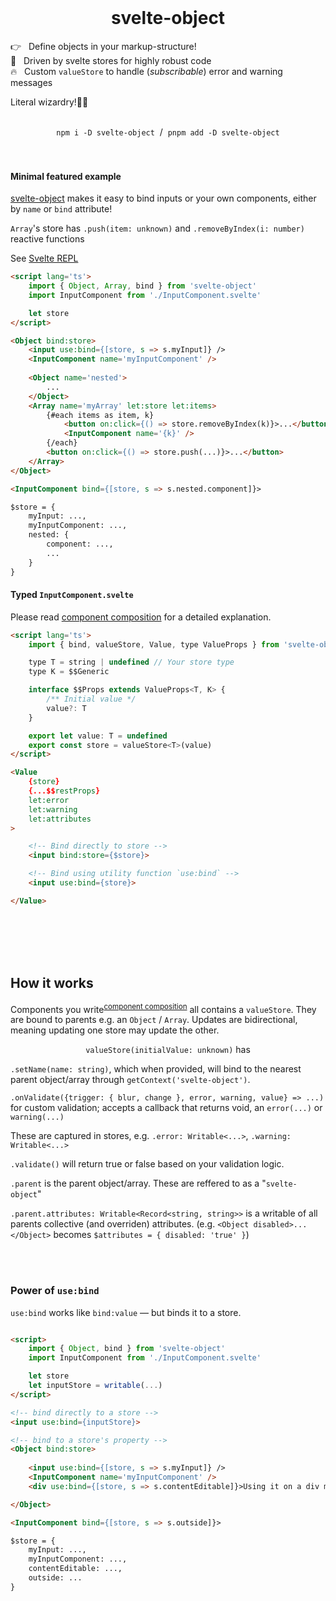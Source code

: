 <br>
<h1 align='center'>svelte-object</h1>

👉   Define objects in your markup-structure!  
💫   Driven by svelte stores for highly robust code  
🔥   Custom `valueStore` to handle (<i>subscribable</i>) error and warning messages

Literal wizardry!🧙‍♂️

<br>

<div align='center'><code>npm i -D svelte-object</code>  /  <code>pnpm add -D svelte-object</code></div>

<br>
<br>

#### Minimal featured example
[svelte-object](https://github.com/refzlund/svelte-object) makes it easy to bind inputs or your own components, either by `name` or `bind` attribute!

`Array`'s store has `.push(item: unknown)` and `.removeByIndex(i: number)` reactive functions

See [Svelte REPL]()

```html
<script lang='ts'>
	import { Object, Array, bind } from 'svelte-object' 
	import InputComponent from './InputComponent.svelte'

	let store
</script>

<Object bind:store>
	<input use:bind={[store, s => s.myInput]} />
	<InputComponent name='myInputComponent' />
	
	<Object name='nested'>
		...
	</Object>
	<Array name='myArray' let:store let:items>
		{#each items as item, k}
			<button on:click={() => store.removeByIndex(k)}>...</button>
			<InputComponent name='{k}' />
		{/each}
		<button on:click={() => store.push(...)}>...</button>
	</Array>
</Object>

<InputComponent bind={[store, s => s.nested.component]}>

$store = {
	myInput: ...,
	myInputComponent: ...,
	nested: {
		component: ...,
		...
	}
}
```

#### Typed `InputComponent.svelte`
Please read [component composition](./component-composition.md) for a detailed explanation.

```html
<script lang='ts'>
	import { bind, valueStore, Value, type ValueProps } from 'svelte-object'

	type T = string | undefined // Your store type
	type K = $$Generic

	interface $$Props extends ValueProps<T, K> {
		/** Initial value */
		value?: T
	}

	export let value: T = undefined
	export const store = valueStore<T>(value)
</script>

<Value
	{store}
	{...$$restProps}
	let:error
	let:warning
	let:attributes
>

	<!-- Bind directly to store -->
	<input bind:store={$store}>

	<!-- Bind using utility function `use:bind` -->
	<input use:bind={store}>

</Value>
```


<br>
<br>
<br>
<br>


## How it works

Components you write<sup><a href='./component-composition.md'>component composition</a></sup> all contains a `valueStore`. They are bound to parents e.g. an `Object` / `Array`. Updates are bidirectional, meaning updating one store may update the other.

<p align='center'><code>valueStore(initialValue: unknown)</code> has </p>

`.setName(name: string)`, which when provided, will bind to the nearest parent object/array through `getContext('svelte-object')`.

`.onValidate({trigger: { blur, change }, error, warning, value} => ...)` for custom validation; accepts a callback that returns void, an `error(...)` or `warning(...)`

These are captured in stores, e.g. `.error: Writable<...>`, `.warning: Writable<...>`

`.validate()` will return true or false based on your validation logic.

`.parent` is the parent object/array. These are  reffered to as a "`svelte-object`"

`.parent.attributes: Writable<Record<string, string>>` is a writable of all parents collective (and overriden) attributes. (e.g. `<Object disabled>... </Object>` becomes `$attributes = { disabled: 'true' }`)


<br>
<br>


### Power of `use:bind`
`use:bind` works like `bind:value` — but binds it to a store.

```html

<script>
	import { Object, bind } from 'svelte-object' 
	import InputComponent from './InputComponent.svelte'

	let store
	let inputStore = writable(...)
</script>

<!-- bind directly to a store -->
<input use:bind={inputStore}>

<!-- bind to a store's property -->
<Object bind:store>
	
	<input use:bind={[store, s => s.myInput]} />
	<InputComponent name='myInputComponent' />
	<div use:bind={[store, s => s.contentEditable]}>Using it on a div makes that div contenteditable</div>

</Object>

<InputComponent bind={[store, s => s.outside]}>

$store = {
	myInput: ...,
	myInputComponent: ...,
	contentEditable: ...,
	outside: ...
}

```